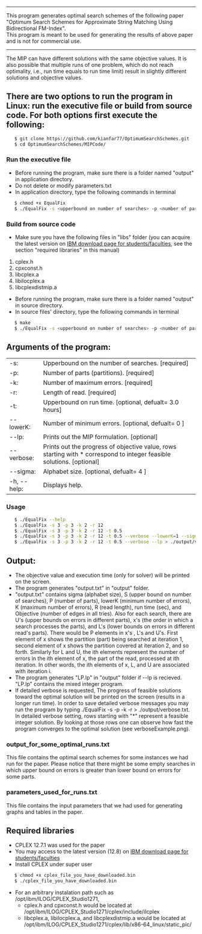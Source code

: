 __________________________________________________________________________________________________

This program generates optimal search schemes of the following paper\
"Optimum Search Schemes for Approximate String Matching Using Bidirectional FM-Index".\
This program is meant to be used for generating the results of above paper and is not for commercial use. 

__________________________________________________________________________________________________

The MIP can have different solutions with the same objective values. 
It is also possible that multiple runs of one problem, which do not reach optimality, i.e., run time equals to run time limit)
result in slightly different solutions and objective values.

## There are two options to run the program in Linux: run the executive file or build from source code. For both options first execute the following:

```sh
   $ git clone https://github.com/kianfar77/OptimumSearchSchemes.git
   $ cd OptimumSearchSchemes/MIPCode/
```

### Run the executive file
* Before running the program, make sure there is a folder named "output" in application directory.
* Do not delete or modify parameters.txt
* In application directory, type the following commands in terminal

```sh
   $ chmod +x EqualFix
   $ ./EqualFix -s <upperbound on number of searches> -p <number of parts> -k <maximum error> -r <read length> [-t <time limit>][--lowerK= <minimum number of errors>][--lp][--verbose][--sigma][-h|--help]
```

### Build from source code
* Make sure you have the following files in "libs" folder (you can acquire the latest version on [IBM download page for students/faculties](https://developer.ibm.com/docloud/blog/2016/11/24/cos-12-7-ai/ "IBM"), see the section "required libraries" in this manual)
1. cplex.h
2. cpxconst.h
3. libcplex.a
4. libilocplex.a
5. libcplexdistmip.a
* Before running the program, make sure there is a folder named "output" in source directory.
* In source files' directory, type the following commands in terminal

```sh
   $ make
   $ ./EqualFix -s <upperbound on number of searches> -p <number of parts> -k <maximum error> -r <read length> [-t <time limit>][--lowerK= <minimum number of errors>][--lp][--verbose][--sigma][-h|--help]
```

## Arguments of the program:


|               |                                                                                                                          | 
|---------------|------------------------------------------------------------------------------------------------------------------------- | 
|-s:            |Upperbound on the number of searches. [required]						                   	   |
|-p:            |Number of parts (partitions). [required]								           	   |
|-k:            |Number of maximum errors. [required]	           	                                           		 	   |
|-r:            |Length of read. [required]	               							                  	   |
|-t:            |Upperbound on run time. [optional, defualt= 3.0 hours]	               					           	   |
|--lowerK:      |Number of minimum errors. [optional, defualt= 0 ]	               				                           |
|--lp:          |Prints out the MIP formulation. [optional]	               								   |
|--verbose:     |Prints out the progress of objective value, rows starting with * correspond to integer feasible solutions. [optional]	   |
|--sigma:	|Alphabet size. [optional, defualt= 4 ]	               							                   |
|-h,  --help:	|Displays help.	               							                                           |

### Usage

```sh
   $ ./EqualFix --help
   $ ./EqualFix -s 3 -p 3 -k 2 -r 12
   $ ./EqualFix -s 3 -p 3 -k 2 -r 12 -t 0.5
   $ ./EqualFix -s 3 -p 3 -k 2 -r 12 -t 0.5 --verbose --lowerK=1 --sigma=2
   $ ./EqualFix -s 3 -p 3 -k 2 -r 12 -t 0.5 --verbose --lp > ./output/verbose.txt
```

## Output:

* The objective value and execution time (only for solver) will be printed on the screen.
* The program generates "output.txt" in "output" folder.
* "output.txt" contains sigma (alphabet size), S (upper bound on number of searches), P (number of parts), 
  lowerK (minimum number of errors), K (maximum number of errors), R (read length), run time (sec), and Objective 
  (number of edges in all tries). Also for each search, there are U's (upper bounds on errors in different parts), x's 
  (the order in which a search processes the parts), and L's (lower bounds on errors in different read's parts). 
  There would be P elements in x's , L's and U's. First element of x shows the partition (part) being searched at
  iteration 1, second element of x shows the partition covered at iteration 2, and so forth. Similarly for L and U, 
  the ith elements represent the number of errors in the ith element of x, 
  the part of the read, processed at ith iteration. In other words, the ith elements of x, L, and U are associated with iteration i.
* The program generates "LP.lp" in "output" folder if --lp is recieved. "LP.lp" contains the mixed integer program.
* If detailed verbose is requested, The progress of feasible solutions toward the optimal solution will be
  printed on the screen (results in a longer run time).
  In order to save detailed verbose messages you may run the program by typing
  ./EqualFix -s <upperbound on number of searches> -p <number of parts> -k <maximum error> -r <read length>  > ./output/verbose.txt.
  In detailed verbose setting, rows starting with "*" represent a feasible integer solution. By looking at those 
  rows one can observe how fast the program converges to the optimal solution (see verboseExample.png).

### output_for_some_optimal_runs.txt

This file contains the optimal search schemes for some instances we had run for the paper. Please notice that there might be some empty searches in which
upper bound on errors is greater than lower bound on errors for some parts. 

### parameters_used_for_runs.txt

This file contains the input parameters that we had used for generating graphs and tables in the paper.

## Required libraries
* CPLEX 12.7.1 was used for the paper
* You may access to the latest version (12.8) on [IBM download page for students/faculties](https://developer.ibm.com/docloud/blog/2016/11/24/cos-12-7-ai/ "IBM")
* Install CPLEX under super user

```sh
   $ chmod +x cplex_file_you_have_downloaded.bin
   $ ./cplex_file_you_have_downloaded.bin
```
* For an arbitrary instalation path such as /opt/ibm/ILOG/CPLEX_Studio1271,
	* cplex.h and cpxconst.h would be located at\
	  /opt/ibm/ILOG/CPLEX_Studio1271/cplex/include/ilcplex
	* libcplex.a, libilocplex.a, and libcplexdistmip.a would be located at\
	  /opt/ibm/ILOG/CPLEX_Studio1271/cplex/lib/x86-64_linux/static_pic/








